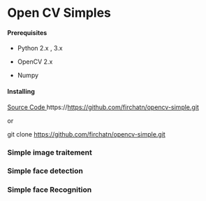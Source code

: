 # Open CV Simples


#### Prerequisites

* Python 2.x , 3.x

* OpenCV 2.x

* Numpy

#### Installing
[Source Code ](https://https://github.com/firchatn/opencv-simple.git) https://https://github.com/firchatn/opencv-simple.git

or

git clone https://github.com/firchatn/opencv-simple.git

### Simple image traitement

### Simple face detection

### Simple face Recognition
